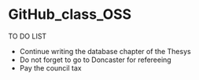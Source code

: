# GitHub_class_OSS
TO DO LIST
- Continue writing the database chapter of the Thesys
- Do not forget to go to Doncaster for refereeing
- Pay the council tax
